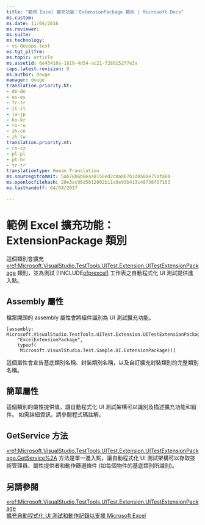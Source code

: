 ```yaml
---
title: "範例 Excel 擴充功能：ExtensionPackage 類別 | Microsoft Docs"
ms.custom: 
ms.date: 11/04/2016
ms.reviewer: 
ms.suite: 
ms.technology:
- vs-devops-test
ms.tgt_pltfrm: 
ms.topic: article
ms.assetid: 6e45410a-1819-4d54-ac21-7280152f7e3a
caps.latest.revision: 9
ms.author: douge
manager: douge
translation.priority.ht:
- de-de
- es-es
- fr-fr
- it-it
- ja-jp
- ko-kr
- ru-ru
- zh-cn
- zh-tw
translation.priority.mt:
- cs-cz
- pl-pl
- pt-br
- tr-tr
translationtype: Human Translation
ms.sourcegitcommit: 5ab78b6b8eaa8156ed2c8a807b1d8a80e75afa84
ms.openlocfilehash: 20e3ac96d5b12002b11a9e93b413c48738f57153
ms.lasthandoff: 04/04/2017

---
```

# <a name="sample-excel-extension-extensionpackage-class"></a>範例 Excel 擴充功能：ExtensionPackage 類別
這個類別會擴充 <xref:Microsoft.VisualStudio.TestTools.UITest.Extension.UITestExtensionPackage> 類別，並為測試 [!INCLUDE[ofprexcel](../test/includes/ofprexcel_md.md)] 工作表之自動程式化 UI 測試提供進入點。  
  
## <a name="assembly-attribute"></a>Assembly 屬性  
 檔案開頭的 assembly 屬性會將組件識別為 UI 測試擴充功能。  
  
```  
[assembly: Microsoft.VisualStudio.TestTools.UITest.Extension.UITestExtensionPackage(  
    "ExcelExtensionPackage",  
    typeof(  
     Microsoft.VisualStudio.Test.Sample.UI.ExtensionPackage))]  
```  
  
 這個屬性會宣告基底類別名稱、封裝類別名稱，以及自訂擴充封裝類別的完整類別名稱。  
  
## <a name="simple-properties"></a>簡單屬性  
 這個類別的屬性提供值，讓自動程式化 UI 測試架構可以識別及描述擴充功能和組件。 如需詳細資訊，請參閱程式碼註解。  
  
## <a name="getservice-method"></a>GetService 方法  
 <xref:Microsoft.VisualStudio.TestTools.UITest.Extension.UITestExtensionPackage.GetService%2A> 方法是單一進入點，讓自動程式化 UI 測試架構可以存取技術管理員、屬性提供者和動作篩選條件 (如每個物件的基底類別所識別)。  
  
## <a name="see-also"></a>另請參閱  
 <xref:Microsoft.VisualStudio.TestTools.UITest.Extension.UITestExtensionPackage>   
 [擴充自動程式化 UI 測試和動作記錄以支援 Microsoft Excel](../test/extending-coded-ui-tests-and-action-recordings-to-support-microsoft-excel.md)

